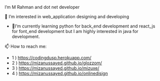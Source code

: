 I’m M Rahman and dot net developer 


👀 I’m interested in web_application designing and developing

- 🔭I’m currently learning python for back_end development and react_js for font_end development but I am highly interested in java for development.

📫 How to reach me:
-  1 )  https://codingdusp.herokuapp.com/
-  2 )  https://mizanussayed.github.io/glozzom/
-  3 )  https://mizanussayed.github.io/mizuxe/
-  4 )  https://mizanussayed.github.io/onlinedisign



 

<!--
- 🌱 I’m currently learning ...
- 👯 I’m looking to collaborate on ...
- 🤔 I’m looking for help with ...
- 💬 Ask me about ...



**codeWithMiza/codeWithMiza** is a ✨ _special_ ✨ repository because its `README.md` (this file) appears on your GitHub profile.

Here are some ideas to get you started:
- 😄 Pronouns: ...
- ⚡ Fun fact: ...
-->










